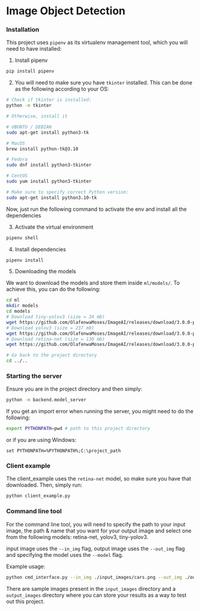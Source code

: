 # Image Object Detection

### Installation

This project uses `pipenv` as its virtualenv management tool, which you will need to have installed:

1. Install pipenv
```bash
pip install pipenv
```
2. You will need to make sure you have `tkinter` installed. This can be done as the following according to your OS:

```bash
# Check if tkinter is installed:
python -m tkinter

# Otherwise, install it

# UBUNTU / DEBIAN
sudo apt-get install python3-tk

# MacOS
brew install python-tk@3.10

# Fedora
sudo dnf install python3-tkinter

# CentOS
sudo yum install python3-tkinter

# Make sure to specify correct Python version:
sudo apt-get install python3.10-tk
```

Now, just run the following command to activate the env and install all the dependencies

3. Activate the virtual environment
```bash
pipenv shell
```

4. Install dependencies
```bash
pipenv install
```

5. Downloading the models

We want to download the models and store them inside `ml/models/`. To achieve this, you can do the following:
```bash
cd ml
mkdir models
cd models
# Download tiny-yolov3 (size = 34 mb)
wget https://github.com/OlafenwaMoses/ImageAI/releases/download/3.0.0-pretrained/tiny-yolov3.pt 
# Download yolov3 (size = 237 mb)
wget https://github.com/OlafenwaMoses/ImageAI/releases/download/3.0.0-pretrained/yolov3.pt
# Download retina-net (size = 130 mb)
wget https://github.com/OlafenwaMoses/ImageAI/releases/download/3.0.0-pretrained/retinanet_resnet50_fpn_coco-eeacb38b.pth

# Go back to the project directory
cd ../..
```

### Starting the server

Ensure you are in the project directory and then simply: 
```bash
python -m backend.model_server
```

If you get an import error when running the server, you might need to do the following:
```bash
export PYTHONPATH=pwd # path to this project directory
```
or if you are using Windows:
```pwsh
set PYTHONPATH=%PYTHONPATH%;C:\project_path
```

### Client example

The client_example uses the `retina-net` model, so make sure you have that downloaded. Then, simply run:
```bash
python client_example.py
```

### Command line tool

For the command line tool, you will need to specify the path to your input image, the path & name that you want for your output image and select one from the following models: retina-net, yolov3, tiny-yolov3.

input image uses the `--in_img` flag, output image uses the `--out_img` flag and specifying the model uses the `--model` flag.

Example usage:
```bash
python cmd_interface.py --in_img ./input_images/cars.png --out_img ./output_images/sample_retina_output.png --model retina-net
```

There are sample images present in the `input_images` directory and a `output_images` directory where you can store your results as a way to test out this project.